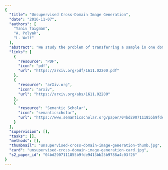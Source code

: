 ```yaml
---
{
  "title": "Unsupervised Cross-Domain Image Generation",
  "date": "2016-11-07",
  "authors": [
    "Yaniv Taigman",
    "A. Polyak",
    "L. Wolf"
  ],
  "abstract": "We study the problem of transferring a sample in one domain to an analog sample in another domain. Given two related domains, S and T, we would like to learn a generative function G that maps an input sample from S to the domain T, such that the output of a given function f, which accepts inputs in either domains, would remain unchanged. Other than the function f, the training data is unsupervised and consist of a set of samples from each domain. The Domain Transfer Network (DTN) we present employs a compound loss function that includes a multiclass GAN loss, an f-constancy component, and a regularizing component that encourages G to map samples from T to themselves. We apply our method to visual domains including digits and face images and demonstrate its ability to generate convincing novel images of previously unseen entities, while preserving their identity.",
  "links": [
    {
      "resource": "PDF",
      "icon": "pdf",
      "url": "https://arxiv.org/pdf/1611.02200.pdf"
    },
    {
      "resource": "arXiv.org",
      "icon": "arxiv",
      "url": "https://arxiv.org/abs/1611.02200"
    },
    {
      "resource": "Semantic Scholar",
      "icon": "semanticscholar",
      "url": "https://www.semanticscholar.org/paper/04bd2907111855b9fde9413bb25b9788a4c03f26"
    }
  ],
  "supervision": [],
  "tasks": [],
  "methods": [],
  "thumbnail": "unsupervised-cross-domain-image-generation-thumb.jpg",
  "card": "unsupervised-cross-domain-image-generation-card.jpg",
  "s2_paper_id": "04bd2907111855b9fde9413bb25b9788a4c03f26"
}
---
```


